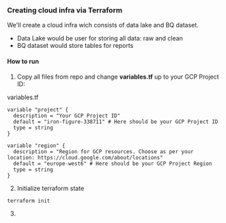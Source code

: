 ### Creating cloud infra via Terraform

We'll create a cloud infra wich consists of data lake and BQ dataset. 

- Data Lake would be user for storing all data: raw and clean
- BQ dataset would store tables for reports

#### How to run
1. Copy all files from repo and change **variables.tf** up to your GCP Project ID: 

variables.tf
```
variable "project" {
  description = "Your GCP Project ID"
  default = "iron-figure-338711" # Here should be your GCP Project ID
  type = string
}

variable "region" {
  description = "Region for GCP resources. Choose as per your location: https://cloud.google.com/about/locations"
  default = "europe-west6" # Here should be your GCP Project Region
  type = string
}
```
2. Initialize terraform state
```bash
terraform init
```
3. 
